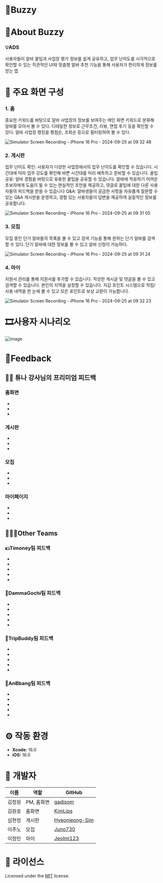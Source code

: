 #  **🍯Buzzy**

# 📢About Buzzy
### 💡ADS
사용자들이 알바 꿀팁과 사업장 평가 정보를 쉽게 공유하고, 업무 난이도를 시각적으로 확인할 수 있는 직관적인 UI와 맞춤형 알바 추천 기능을 통해 사용자가 편리하게 정보를 얻는 앱

# **📱 주요 화면 구성**
### 1. **홈** 
중요한 키워드를 바탕으로 알바 사업장의 정보를 보여주는 메인 화면
키워드로 분류해 알바를 모아서 볼 수 있다.
디테일한 정보로 근무조건, 리뷰, 면접 후기 등을 확인할 수 있다.
알바 사업장 랭킹을 평점순, 조회순 등으로 필터링하여 볼 수 있다.

![Simulator Screen Recording - iPhone 16 Pro - 2024-09-25 at 09 32 48](https://github.com/user-attachments/assets/9e09b587-f2ed-4a23-a3df-9bac1f603566)

### 2. **게시판**
업무 난이도 확인: 사용자가 다양한 사업장에서의 업무 난이도를 확인할 수 있습니다. 
시간대에 따라 업무 강도를 확인해 바쁜 시간대를 미리 예측하고 준비할 수 있습니다.
꿀팁공유: 알바 경험을 바탕으로 유용한 꿀팁을 공유할 수 있습니다.
알바에 적응하기 어려운 초보자에게 도움이 될 수 있는 현실적인 조언을 제공하고, 댓글로 꿀팁에 대한 다른 사용자들의 피드백을 받을 수 있습니다
Q&A: 알바생들이 궁금한 사항을 자유롭게 질문할 수 있는 Q&A 게시판을 운영하고, 경험 있는 사용자들이 답변을 제공하여 실질적인 정보를 공유합니다.

![Simulator Screen Recording - iPhone 16 Pro - 2024-09-25 at 09 31 05](https://github.com/user-attachments/assets/39962413-32fc-412d-a161-1792ce0b78cf)

### 3. **모집**
모집 중인 단기 알바들의 목록을 볼 수 있고 검색 기능을 통해 원하는 단기 알바를 검색 할 수 있다.
단기 알바에 대한 정보를 볼 수 있고 알바 신청이 가능하다.

![Simulator Screen Recording - iPhone 16 Pro - 2024-09-25 at 09 31 24](https://github.com/user-attachments/assets/a802aa0c-7ebd-4dfb-97e7-7117b28ac51b)

### 4. **마이**
지원서 관리를 통해 지원서를 추가할 수 있습니다.
작성한 게시글 및 댓글을 볼 수 있고 검색할 수 있습니다.
본인의 지역을 설정할 수 있습니다.
지갑 포인트 시스템으로 적립/사용 내역을 한 눈에 볼 수 있고 모은 포인트로 보상 교환이 가능합니다.

![Simulator Screen Recording - iPhone 16 Pro - 2024-09-25 at 09 32 23](https://github.com/user-attachments/assets/9ba2243b-d73e-41e5-849e-c0723df17cc3)

# **🎞️사용자 시나리오**

![image](https://github.com/user-attachments/assets/c267b195-ef98-4a1c-a86f-aa4abc8858a5)


# **📝Feedback**
## 🧑‍🏫 튜나 강사님의 프리미엄 피드백

### 홈화면
-
-
-
### 게시판
-
-
-
### 모집
-
-
-
### 마이페이지
-
-
-

## 🙋🏻‍♀️Other Teams
### 💵Timoney팀 피드백
-
-
-
-
-
### 🐹DammaGochi팀 피드백
-
-
-
-
-
### 🛫TripBuddy팀 피드백 
-
-
-
-
-
### 🏡AnBbang팀 피드백
-
-
-
-
-
# **⚙️ 작동 환경**

- **Xcode:** 16.0
- **iOS:** 18.0

# 👥 개발자
| 이름   | 역할                       | GitHub                        |
|--------|----------------------------|-------------------------------|
| 김정원 | PM, 홈화면  | [gadisom](https://github.com/gadisom) |
| 김원호 |  홈화면    | [KimLips](https://github.com/KimLips) |
| 심현정 |  게시판    | [Hyeonjeong-Sim](https://github.com/Hyeonjeong-Sim) |
| 이주노 |  모집   | [Juno730](https://github.com/Juno730) |
| 이정민 |  마이   |  [Jeolmi123](https://github.com/Jeolmi123) |


# **📄 라이선스**

Licensed under the [MIT](LICENSE) license.
